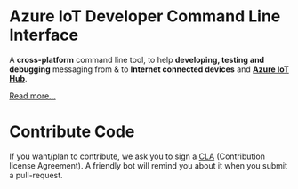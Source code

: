 # Azure IoT Developer Command Line Interface

A **cross-platform** command line tool, to help **developing, testing and debugging** messaging 
from & to **Internet connected devices** and 
[**Azure IoT Hub**](https://azure.microsoft.com/en-us/services/iot-hub/).

[Read more...](azure-iot-cli/README.md)

# Contribute Code

If you want/plan to contribute, we ask you to sign a [CLA](https://cla.microsoft.com/) 
(Contribution license Agreement). A friendly bot will remind you about it when you submit 
a pull-request.
